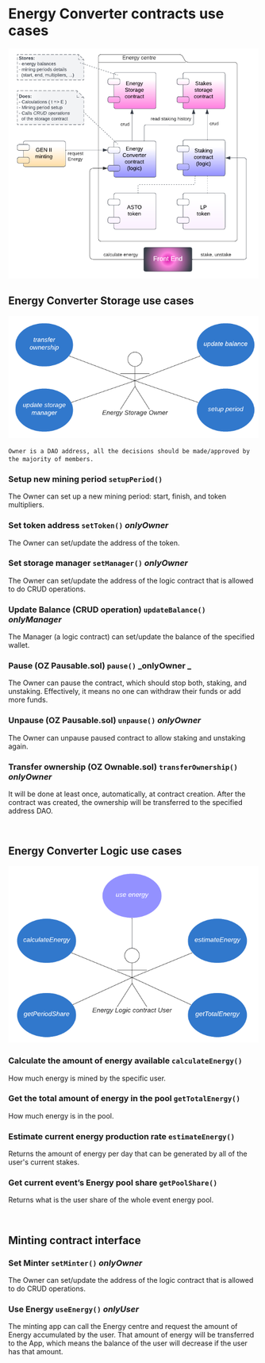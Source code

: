 # Energy Converter contracts use cases

![Architecture](assets/architecture.png)

## Energy Converter Storage use cases

![Energy Converter Storage use cases](assets/converter_storage_uc.png)

    Owner is a DAO address, all the decisions should be made/approved by the majority of members.

### Setup new mining period `setupPeriod()`

The Owner can set up a new mining period: start, finish, and token multipliers.

### Set token address `setToken()` _onlyOwner_

The Owner can set/update the address of the token.

### Set storage manager `setManager()` _onlyOwner_

The Owner can set/update the address of the logic contract that is allowed to do CRUD operations.

### Update Balance (CRUD operation) `updateBalance()` **_onlyManager_**

The Manager (a logic contract) can set/update the balance of the specified wallet.

### Pause (OZ Pausable.sol) `pause()` _onlyOwner _

The Owner can pause the contract, which should stop both, staking, and unstaking. Effectively, it means no one can withdraw their funds or add more funds.

### Unpause (OZ Pausable.sol) `unpause()` _onlyOwner_

The Owner can unpause paused contract to allow staking and unstaking again.

### Transfer ownership (OZ Ownable.sol) `transferOwnership()` _onlyOwner_

It will be done at least once, automatically, at contract creation. After the contract was created, the ownership will be transferred to the specified address DAO.

<br>

## Energy Converter Logic use cases

![Staking Logic contracts use cases](assets/converter_logic_uc.png)

### Calculate the amount of energy available `calculateEnergy()`

How much energy is mined by the specific user.

### Get the total amount of energy in the pool `getTotalEnergy()`

How much energy is in the pool.

### Estimate current energy production rate `estimateEnergy()`

Returns the amount of energy per day that can be generated by all of the user's current stakes.

### Get current event’s Energy pool share `getPoolShare()`

Returns what is the user share of the whole event energy pool.

<br>

## Minting contract interface

### Set Minter `setMinter()` _onlyOwner_

The Owner can set/update the address of the logic contract that is allowed to do CRUD operations.

### Use Energy `useEnergy()` **_onlyUser_**

The minting app can call the Energy centre and request the amount of Energy accumulated by the user. That amount of energy will be transferred to the App, which means the balance of the user will decrease if the user has that amount.
